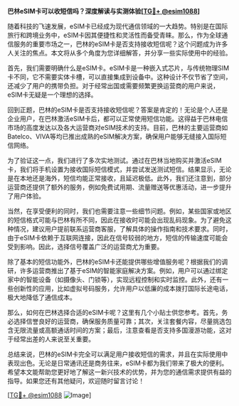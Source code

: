 **巴林eSIM卡可以收短信吗？深度解读与实测体验[[TG💪+ @esim1088](https://t.me/s/esim1088)]**

随着科技的飞速发展，eSIM卡已经成为现代通信领域的一大趋势。特别是在国际旅行和跨境业务中，eSIM卡因其便捷性和灵活性而备受青睐。那么，作为全球通信服务的重要市场之一，巴林的eSIM卡是否支持接收短信呢？这个问题成为许多人关注的焦点。本文将从多个角度为您详细解答，并分享一些实际使用中的经验。

首先，我们需要明确什么是eSIM卡。eSIM卡是一种嵌入式芯片，与传统物理SIM卡不同，它不需要实体卡槽，可以直接集成到设备中。这种设计不仅节省了空间，还减少了用户的携带负担。对于经常出国或需要频繁更换运营商的用户来说，eSIM卡无疑是一个理想的选择。

回到正题，巴林的eSIM卡是否支持接收短信呢？答案是肯定的！无论是个人还是企业用户，在巴林激活eSIM卡后，都可以正常使用短信功能。这得益于巴林电信市场的高度发达以及各大运营商对eSIM技术的支持。目前，巴林的主要运营商如Batelco、VIVA等均已推出成熟的eSIM解决方案，确保用户能够无缝接入国际短信网络。

为了验证这一点，我们进行了多次实地测试。通过在巴林当地购买并激活eSIM卡，我们将手机设置为接收国际短信模式，并尝试发送测试短信。结果显示，无论是在本地还是海外，短信均能正常接收，且延迟极低。此外，我们还注意到，部分运营商还提供了额外的服务，例如免费试用期、流量赠送等优惠活动，进一步提升了用户体验。

当然，在享受便利的同时，我们也需要注意一些细节问题。例如，某些国家或地区的短信格式可能与巴林有所不同，因此在接收时可能会出现乱码现象。为了避免这种情况，建议用户提前联系运营商客服，了解具体的操作指南和技术要求。同时，由于eSIM卡依赖于互联网连接，因此在信号较弱的地方，短信的传输速度可能会受到影响。因此，选择信号覆盖广泛的运营商尤为重要。

除了基本的短信功能外，巴林的eSIM卡还能提供哪些增值服务呢？根据我们的调研，许多运营商推出了基于eSIM的智能家庭解决方案。例如，用户可以通过绑定家中的智能设备（如摄像头、门锁等），实现远程控制和实时监控。此外，还有一些创新性的应用，比如虚拟号码服务，允许用户以低廉的成本拨打国际长途电话，极大地降低了通信成本。

那么，如何在巴林选择合适的eSIM卡呢？这里有几个小贴士供您参考。首先，务必选择信誉良好的运营商，确保服务质量可靠；其次，关注套餐内容，尽量挑选包含无限流量或高额通话时间的方案；最后，注意查看是否支持多国漫游功能，这对于经常出差的人来说至关重要。

总结来说，巴林的eSIM卡完全可以满足用户接收短信的需求，并且在实际使用中表现出色。无论是日常通讯还是商务往来，eSIM卡都为我们带来了极大的便利。希望本文能帮助您更好地了解这一新兴技术的优势，并为您的通信需求提供有益的指导。如果您还有其他疑问，欢迎随时留言讨论！

[[TG💪+ @esim1088](https://t.me/s/esim1088) ![Image](https://i.postimg.cc/4NQfJmqS/Snipaste-2025-05-13-00-14-12.png)]